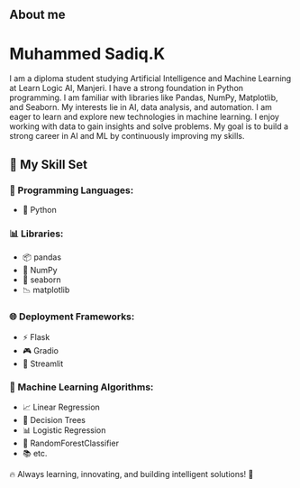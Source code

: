 ## About me
<h1>Muhammed Sadiq.K</h1>
I am a diploma student studying Artificial Intelligence and Machine Learning at Learn Logic AI,
Manjeri. I have a strong foundation in Python programming. I am familiar with libraries like Pandas,
NumPy, Matplotlib, and Seaborn. My interests lie in AI, data analysis, and automation. I am eager to
learn and explore new technologies in machine learning. I enjoy working with data to gain insights
and solve problems. My goal is to build a strong career in AI and ML by continuously improving my
skills.
 



## 🚀 My Skill Set

### 🎯 Programming Languages:
- 🐍 Python

### 📊 Libraries:
- 📦 pandas  
- 🔢 NumPy  
- 🎨 seaborn  
- 📉 matplotlib

### 🌐 Deployment Frameworks:
- ⚡ Flask  
- 🎮 Gradio  
- 🚀 Streamlit

### 🤖 Machine Learning Algorithms:
- 📈 Linear Regression  
- 🌳 Decision Trees  
- 📊 Logistic Regression  
- 🌲 RandomForestClassifier  
- 📚 etc.

🔥 Always learning, innovating, and building intelligent solutions! 🚀

